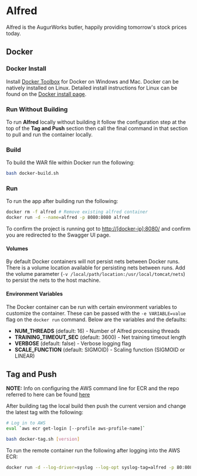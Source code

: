 # Alfred
Alfred is the AugurWorks butler, happily providing tomorrow's stock prices today.

## Docker
### Docker Install
Install [Docker Toolbox](https://www.docker.com/products/docker-toolbox) for Docker on Windows and Mac. Docker can be natively installed on Linux. Detailed install instructions for Linux can be found on the [Docker install page](https://docs.docker.com/engine/installation/).

### Run Without Building
To run **Alfred** locally without building it follow the configuration step at the top of the **Tag and Push** section then call the final command in that section to pull and run the container locally.

### Build
To build the WAR file within Docker run the following:

```bash
bash docker-build.sh
```

### Run
To run the app after building run the following:

```bash
docker rm -f alfred # Remove existing alfred container
docker run -d --name=alfred -p 8080:8080 alfred
```

To confirm the project is running got to [http://[docker-ip]:8080/](http://[docker-ip]:8080/) and confirm you are redirected to the Swagger UI page.

#### Volumes
By default Docker containers will not persist nets between Docker runs. There is a volume location available for persisting nets between runs. Add the volume parameter (`-v /local/path/location:/usr/local/tomcat/nets`) to persist the nets to the host machine.

#### Environment Variables
The Docker container can be run with certain environment variables to customize the container. These can be passed with the `-e VARIABLE=value` flag on the `docker run` command. Below are the variables and the defaults:
- **NUM_THREADS** (default: 16) - Number of Alfred processing threads
- **TRAINING_TIMEOUT_SEC** (default: 3600) - Net training timeout length
- **VERBOSE** (default: false) - Verbose logging flag
- **SCALE_FUNCTION** (default: SIGMOID) - Scaling function (SIGMOID or LINEAR)

## Tag and Push
**NOTE:** Info on configuring the AWS command line for ECR and the repo referred to here can be found [here](https://console.aws.amazon.com/ecs/home?region=us-east-1#/repositories/alfred#images)

After building tag the local build then push the current version and change the latest tag with the following:

```bash
# Log in to AWS
eval `aws ecr get-login [--profile aws-profile-name]`

bash docker-tag.sh [version]
```

To run the remote container run the following after logging into the AWS ECR:

```bash
docker run -d --log-driver=syslog --log-opt syslog-tag=alfred -p 80:8080 --volumes-from data 274685854631.dkr.ecr.us-east-1.amazonaws.com/alfred:[version]
```
